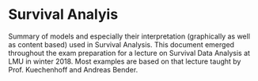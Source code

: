 # Survival Analyis

Summary of models and especially their interpretation (graphically as well as content based) used in Survival Analysis. This document emerged throughout the exam preparation for a lecture on Survival Data Analysis at LMU in winter 2018. Most examples are based on that lecture taught by Prof. Kuechenhoff and Andreas Bender. 
